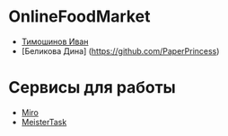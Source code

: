 # OnlineFoodMarket
* [Тимошинов Иван](https://github.com/Grurbag)
* [Беликова Дина] (https://github.com/PaperPrincess)

# Сервисы для работы
* [Miro](https://miro.com/app/board/uXjVPk_a2SE=/) 
* [MeisterTask](https://www.meistertask.com/app/project/OszZUyCg/tp)
